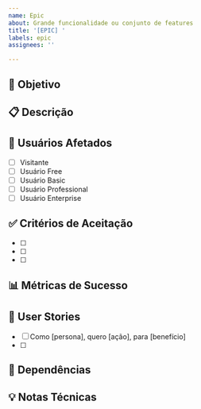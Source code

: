 ```yaml
---
name: Epic
about: Grande funcionalidade ou conjunto de features
title: '[EPIC] '
labels: epic
assignees: ''

---
```


## 🎯 Objetivo
<!-- Qual problema estamos resolvendo? -->


## 📋 Descrição
<!-- Detalhe a funcionalidade -->


## 👤 Usuários Afetados
- [ ] Visitante
- [ ] Usuário Free
- [ ] Usuário Basic
- [ ] Usuário Professional
- [ ] Usuário Enterprise

## ✅ Critérios de Aceitação
- [ ] 
- [ ] 
- [ ] 

## 📊 Métricas de Sucesso
<!-- Como mediremos o sucesso? -->


## 🔄 User Stories
<!-- Liste as histórias de usuário -->
- [ ] Como [persona], quero [ação], para [benefício]
- [ ] 

## 🚧 Dependências
<!-- O que precisa estar pronto antes? -->


## 💡 Notas Técnicas
<!-- Considerações técnicas importantes -->